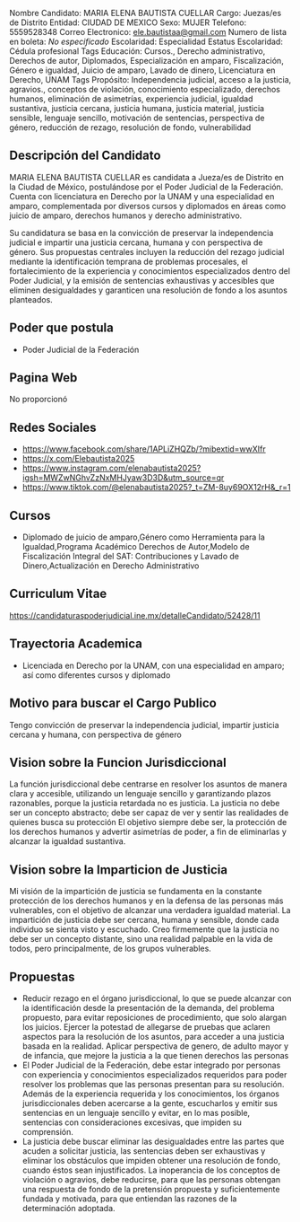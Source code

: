 Nombre Candidato: MARIA ELENA BAUTISTA CUELLAR
Cargo: Juezas/es de Distrito
Entidad: CIUDAD DE MEXICO
Sexo: MUJER
Telefono: 5559528348
Correo Electronico: ele.bautistaa@gmail.com
Numero de lista en boleta: *No especificado*
Escolaridad: Especialidad
Estatus Escolaridad: Cédula profesional
Tags Educación: Cursos., Derecho administrativo, Derechos de autor, Diplomados, Especialización en amparo, Fiscalización, Género e igualdad, Juicio de amparo, Lavado de dinero, Licenciatura en Derecho, UNAM
Tags Propósito: Independencia judicial, acceso a la justicia, agravios., conceptos de violación, conocimiento especializado, derechos humanos, eliminación de asimetrías, experiencia judicial, igualdad sustantiva, justicia cercana, justicia humana, justicia material, justicia sensible, lenguaje sencillo, motivación de sentencias, perspectiva de género, reducción de rezago, resolución de fondo, vulnerabilidad


## Descripción del Candidato 

MARIA ELENA BAUTISTA CUELLAR es candidata a Jueza/es de Distrito en la Ciudad de México, postulándose por el Poder Judicial de la Federación. Cuenta con licenciatura en Derecho por la UNAM y una especialidad en amparo, complementada por diversos cursos y diplomados en áreas como juicio de amparo, derechos humanos y derecho administrativo. 

Su candidatura se basa en la convicción de preservar la independencia judicial e impartir una justicia cercana, humana y con perspectiva de género. Sus propuestas centrales incluyen la reducción del rezago judicial mediante la identificación temprana de problemas procesales, el fortalecimiento de la experiencia y conocimientos especializados dentro del Poder Judicial, y la emisión de sentencias exhaustivas y accesibles que eliminen desigualdades y garanticen una resolución de fondo a los asuntos planteados.


## Poder que postula

- Poder Judicial de la Federación


## Pagina Web

No proporcionó


## Redes Sociales

- https://www.facebook.com/share/1APLiZHQZb/?mibextid=wwXIfr
- https://x.com/Elebautista2025
- https://www.instagram.com/elenabautista2025?igsh=MWZwNGhvZzNxMHJyaw3D3D&utm_source=qr
- https://www.tiktok.com/@elenabautista2025?_t=ZM-8uy69OX12rH&_r=1


## Cursos

- Diplomado de juicio de amparo,Género como Herramienta para la Igualdad,Programa Académico Derechos de Autor,Modelo de Fiscalización Integral del SAT: Contribuciones y Lavado de Dinero,Actualización en Derecho Administrativo


## Curriculum Vitae

https://candidaturaspoderjudicial.ine.mx/detalleCandidato/52428/11


## Trayectoria Academica

- Licenciada en Derecho por la UNAM, con una especialidad en amparo; así como diferentes cursos y diplomado


## Motivo para buscar el Cargo Publico

Tengo convicción de preservar la independencia judicial, impartir justicia cercana y humana, con perspectiva de género


## Vision sobre la Funcion Jurisdiccional

La función jurisdiccional debe centrarse en resolver los asuntos de manera clara y accesible, utilizando un lenguaje sencillo y garantizando plazos razonables, porque la justicia retardada no es justicia. La justicia no debe ser un concepto abstracto; debe ser capaz de ver y sentir las realidades de quienes busca su protección El objetivo siempre debe ser, la protección de los derechos humanos y advertir asimetrías de poder, a fin de eliminarlas y alcanzar la igualdad sustantiva.


## Vision sobre la Imparticion de Justicia

Mi visión de la impartición de justicia se fundamenta en la constante protección de los derechos humanos y en la defensa de las personas más vulnerables, con el objetivo de alcanzar una verdadera igualdad material. La impartición de justicia debe ser cercana, humana y sensible, donde cada individuo se sienta visto y escuchado. Creo firmemente que la justicia no debe ser un concepto distante, sino una realidad palpable en la vida de todos, pero principalmente, de los grupos vulnerables.


## Propuestas

- Reducir rezago en el órgano jurisdiccional, lo que se puede alcanzar con la identificación desde la presentación de la demanda, del problema propuesto, para evitar reposiciones de procedimiento, que solo alargan los juicios. Ejercer la potestad de allegarse de pruebas que aclaren aspectos para la resolución de los asuntos, para acceder a una justicia basada en la realidad. Aplicar perspectiva de genero, de adulto mayor y de infancia, que mejore la justicia a la que tienen derechos las personas
- El Poder Judicial de la Federación, debe estar integrado por personas con experiencia y conocimientos especializados requeridos para poder resolver los problemas que las personas presentan para su resolución. Además de la experiencia requerida y los conocimientos, los órganos jurisdiccionales deben acercarse a la gente, escucharlos y emitir sus sentencias en un lenguaje sencillo y evitar, en lo mas posible, sentencias con consideraciones excesivas, que impiden su comprensión.
- La justicia debe buscar eliminar las desigualdades entre las partes que acuden a solicitar justicia, las sentencias deben ser exhaustivas y eliminar los obstáculos que impiden obtener una resolución de fondo, cuando éstos sean injustificados. La inoperancia de los conceptos de violación o agravios, debe reducirse, para que las personas obtengan una respuesta de fondo de la pretensión propuesta y suficientemente fundada y motivada, para que entiendan las razones de la determinación adoptada.


